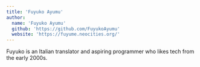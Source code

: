 ```yaml
---
title: 'Fuyuko Ayumu'
author:
  name: 'Fuyuko Ayumu'
  github: 'https://github.com/FuyukoAyumu'
  website: 'https://fuyume.neocities.org/'
---
```


Fuyuko is an Italian translator and aspiring programmer who likes tech from the early 2000s.